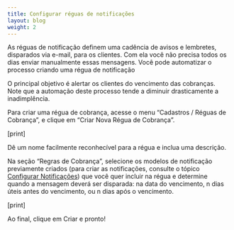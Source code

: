 ```yaml
---
title: Configurar réguas de notificações
layout: blog
weight: 2
---
```

<!--StartFragment-->

As réguas de notificação definem uma cadência de avisos e lembretes, disparados via e-mail, para os clientes. Com ela você não precisa todos os dias enviar manualmente essas mensagens. Você pode automatizar o processo criando uma régua de notificação



O principal objetivo é alertar os clientes do vencimento das cobranças. Note que a automação deste processo tende a diminuir drasticamente a inadimplência. 



Para criar uma régua de cobrança, acesse o menu “Cadastros / Réguas de Cobrança”, e clique em “Criar Nova Régua de Cobrança”.



<!--EndFragment-->

<!--StartFragment-->

\[print]

Dê um nome facilmente reconhecível para a régua e inclua uma descrição.

Na seção “Regras de Cobrança”, selecione os modelos de notificação previamente criados (para criar as notificações, consulte o tópico [Configurar Notificações](https://docs.google.com/document/d/1psChi3xUnRTthgMP8Ibs6UMBDaQgmrWYey5ikBIobiY/edit#heading=h.qfzdd6ys8bbk)) que você quer incluir na régua e determine quando a mensagem deverá ser disparada: na data do vencimento, n dias úteis antes do vencimento, ou n dias após o vencimento.

<!--EndFragment-->

\[print]

<!--StartFragment-->

Ao final, clique em Criar e pronto!



<!--EndFragment-->